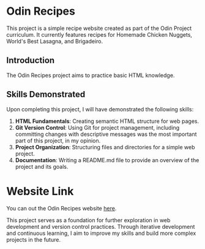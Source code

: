 
# Odin Recipes

This project is a simple recipe website created as part of the Odin Project curriculum. It currently features recipes for Homemade Chicken Nuggets, World's Best Lasagna, and Brigadeiro.

## Introduction

The Odin Recipes project aims to practice basic HTML knowledge.

## Skills Demonstrated

Upon completing this project, I will have demonstrated the following skills:

1. **HTML Fundamentals**: Creating semantic HTML structure for web pages.
2. **Git Version Control**: Using Git for project management, including committing changes with descriptive messages was the most important part of this project, in my opinion.
3. **Project Organization**: Structuring files and directories for a simple web project.
4. **Documentation**: Writing a README.md file to provide an overview of the project and its goals.

# Website Link

You can out the Odin Recipes website [here](https://paulomborges.github.io/odin-recipes/).

This project serves as a foundation for further exploration in web development and version control practices. Through iterative development and continuous learning, I aim to improve my skills and build more complex projects in the future.
